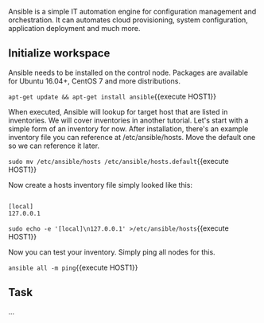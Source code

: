 Ansible is a simple IT automation engine for configuration management and orchestration.
It can automates cloud provisioning, system configuration, application deployment and much more.

## Initialize workspace

Ansible needs to be installed on the control node. Packages are available for Ubuntu 16.04+, CentOS 7 and more distributions.

`apt-get update && apt-get install ansible`{{execute HOST1}}

When executed, Ansible will lookup for target host that are listed in inventories. We will cover inventories in another tutorial.
Let's start with a simple form of an inventory for now. After installation, there's an example inventory file you can reference at /etc/ansible/hosts. Move the default one so we can reference it later.

`sudo mv /etc/ansible/hosts /etc/ansible/hosts.default`{{execute HOST1}}

Now create a hosts inventory file simply looked like this:

<pre><code>
[local]
127.0.0.1
</code></pre>

`sudo echo -e '[local]\n127.0.0.1' >/etc/ansible/hosts`{{execute HOST1}}

Now you can test your inventory. Simply ping all nodes for this.

`ansible all -m ping`{{execute HOST1}}

## Task

...
